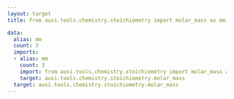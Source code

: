 ```yaml
---
layout: target
title: from auxi.tools.chemistry.stoichiometry import molar_mass as mm

data:
  alias: mm
  count: 3
  imports:
  - alias: mm
    count: 3
    import: from auxi.tools.chemistry.stoichiometry import molar_mass as mm
    target: auxi.tools.chemistry.stoichiometry.molar_mass
  target: auxi.tools.chemistry.stoichiometry.molar_mass
---
```

